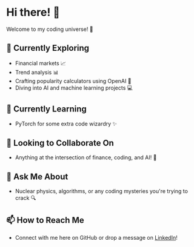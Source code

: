 # Hi there! 👋

Welcome to my coding universe! 🌌

## 🚀 Currently Exploring
- Financial markets 📈
- Trend analysis 📊
- Crafting popularity calculators using OpenAI 🤖
- Diving into AI and machine learning projects 💻

## 🌱 Currently Learning
- PyTorch for some extra code wizardry ✨

## 👯 Looking to Collaborate On
- Anything at the intersection of finance, coding, and AI! 🚀

## 💬 Ask Me About
- Nuclear physics, algorithms, or any coding mysteries you're trying to crack 🔍

## 📫 How to Reach Me
- Connect with me here on GitHub or drop a message on [LinkedIn](https://www.linkedin.com/in/yourlink/)!
